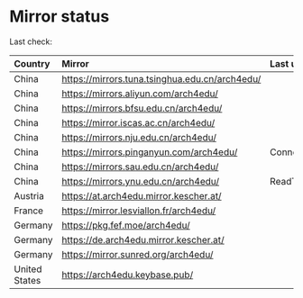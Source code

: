<script src="./time.js"></script>
# Mirror status
Last check: <script type="text/javascript">localize(1673817365.8383408);</script>

|Country|Mirror|Last update|
|:------|:-----|:----------|
|China|https://mirrors.tuna.tsinghua.edu.cn/arch4edu/|<script type="text/javascript">localize(1673764329);</script>|
|China|https://mirrors.aliyun.com/arch4edu/|<script type="text/javascript">localize(1673764329);</script>|
|China|https://mirrors.bfsu.edu.cn/arch4edu/|<script type="text/javascript">localize(1673764329);</script>|
|China|https://mirror.iscas.ac.cn/arch4edu/|<script type="text/javascript">localize(1673807502);</script>|
|China|https://mirrors.nju.edu.cn/arch4edu/|<script type="text/javascript">localize(1673764329);</script>|
|China|https://mirrors.pinganyun.com/arch4edu/|ConnectionError|
|China|https://mirrors.sau.edu.cn/arch4edu/|<script type="text/javascript">localize(1673764329);</script>|
|China|https://mirrors.ynu.edu.cn/arch4edu/|ReadTimeout|
|Austria|https://at.arch4edu.mirror.kescher.at/|<script type="text/javascript">localize(1673764329);</script>|
|France|https://mirror.lesviallon.fr/arch4edu/|<script type="text/javascript">localize(1673764329);</script>|
|Germany|https://pkg.fef.moe/arch4edu/|<script type="text/javascript">localize(1673764329);</script>|
|Germany|https://de.arch4edu.mirror.kescher.at/|<script type="text/javascript">localize(1673764329);</script>|
|Germany|https://mirror.sunred.org/arch4edu/|<script type="text/javascript">localize(1673764329);</script>|
|United States|https://arch4edu.keybase.pub/|<script type="text/javascript">localize(1673764329);</script>|

<script src="./tablefilter/tablefilter.js"></script>
<script src="./table.js"></script>
